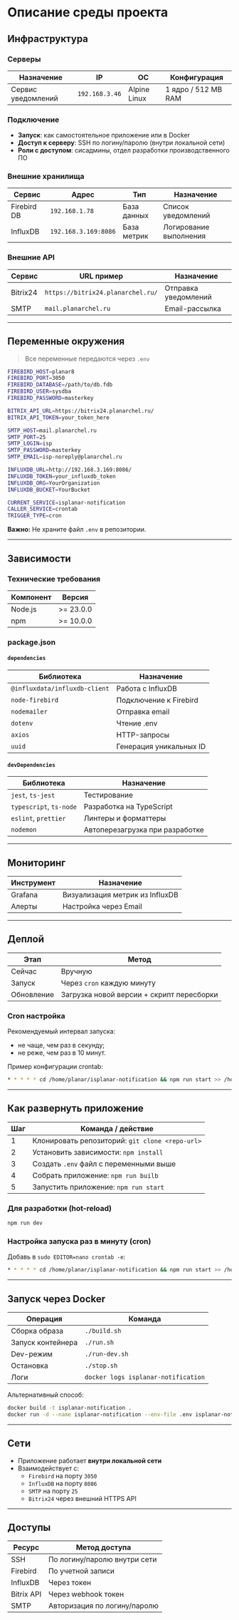# Описание среды проекта

## Инфраструктура

### Серверы

| Назначение         | IP             | ОС           | Конфигурация        |
| ------------------ | -------------- | ------------ | ------------------- |
| Сервис уведомлений | `192.168.3.46` | Alpine Linux | 1 ядро / 512 MB RAM |

### Подключение

- **Запуск**: как самостоятельное приложение или в Docker
- **Доступ к серверу**: SSH по логину/паролю (внутри локальной сети)
- **Роли с доступом**: сисадмины, отдел разработки производственного ПО

### Внешние хранилища

| Сервис      | Адрес                | Тип         | Назначение             |
| ----------- | -------------------- | ----------- | ---------------------- |
| Firebird DB | `192.168.1.78`       | База данных | Список уведомлений     |
| InfluxDB    | `192.168.3.169:8086` | База метрик | Логирование выполнения |

### Внешние API

| Сервис   | URL пример                        | Назначение           |
| -------- | --------------------------------- | -------------------- |
| Bitrix24 | `https://bitrix24.planarchel.ru/` | Отправка уведомлений |
| SMTP     | `mail.planarchel.ru`              | Email-рассылка       |

---

## Переменные окружения

> Все переменные передаются через `.env`

```bash
FIREBIRD_HOST=planar8
FIREBIRD_PORT=3050
FIREBIRD_DATABASE=/path/to/db.fdb
FIREBIRD_USER=sysdba
FIREBIRD_PASSWORD=masterkey

BITRIX_API_URL=https://bitrix24.planarchel.ru/
BITRIX_API_TOKEN=your_token_here

SMTP_HOST=mail.planarchel.ru
SMTP_PORT=25
SMTP_LOGIN=isp
SMTP_PASSWORD=masterkey
SMTP_EMAIL=isp-noreply@planarchel.ru

INFLUXDB_URL=http://192.168.3.169:8086/
INFLUXDB_TOKEN=your_influxdb_token
INFLUXDB_ORG=YourOrganization
INFLUXDB_BUCKET=YourBucket

CURRENT_SERVICE=isplanar-notification
CALLER_SERVICE=crontab
TRIGGER_TYPE=cron
```

**Важно:** Не храните файл `.env` в репозитории.

---

## Зависимости

### Технические требования

| Компонент | Версия    |
| --------- | --------- |
| Node.js   | >= 23.0.0 |
| npm       | >= 10.0.0 |

### package.json

#### `dependencies`

| Библиотека                    | Назначение              |
| ----------------------------- | ----------------------- |
| `@influxdata/influxdb-client` | Работа с InfluxDB       |
| `node-firebird`               | Подключение к Firebird  |
| `nodemailer`                  | Отправка email          |
| `dotenv`                      | Чтение .env             |
| `axios`                       | HTTP-запросы            |
| `uuid`                        | Генерация уникальных ID |

#### `devDependencies`

| Библиотека              | Назначение                      |
| ----------------------- | ------------------------------- |
| `jest`, `ts-jest`       | Тестирование                    |
| `typescript`, `ts-node` | Разработка на TypeScript        |
| `eslint`, `prettier`    | Линтеры и форматтеры            |
| `nodemon`               | Автоперезагрузка при разработке |

---

## Мониторинг

| Инструмент | Назначение                      |
| ---------- | ------------------------------- |
| Grafana    | Визуализация метрик из InfluxDB |
| Алерты     | Настройка через Email           |

---

## Деплой

| Этап       | Метод                                     |
| ---------- | ----------------------------------------- |
| Сейчас     | Вручную                                   |
| Запуск     | Через `cron` каждую минуту                |
| Обновление | Загрузка новой версии + скрипт пересборки |

### Cron настройка

Рекомендуемый интервал запуска:

- не чаще, чем раз в секунду;
- не реже, чем раз в 10 минут.

Пример конфигурации crontab:

```bash
* * * * * cd /home/planar/isplanar-notification && npm run start >> /home/planar/isplanar-notification/logs/isplanar-notification.log 2>&1 &
```

---

## Как развернуть приложение

| Шаг | Команда / действие                              |
| --- | ----------------------------------------------- |
| 1   | Клонировать репозиторий: `git clone <repo-url>` |
| 2   | Установить зависимости: `npm install`           |
| 3   | Создать `.env` файл с переменными выше          |
| 4   | Собрать приложение: `npm run builb`             |
| 5   | Запустить приложение: `npm run start`           |

### Для разработки (hot-reload)

```bash
npm run dev
```

### Настройка запуска раз в минуту (cron)

Добавь в `sudo EDITOR=nano crontab -e`:

```bash
* * * * * cd /home/planar/isplanar-notification && npm run start >> /home/planar/isplanar-notification/logs/isplanar-notification.log 2>&1 &
```

---

## Запуск через Docker

| Операция          | Команда                             |
| ----------------- | ----------------------------------- |
| Сборка образа     | `./build.sh`                        |
| Запуск контейнера | `./run.sh`                          |
| Dev-режим         | `./run-dev.sh`                      |
| Остановка         | `./stop.sh`                         |
| Логи              | `docker logs isplanar-notification` |

Альтернативный способ:

```bash
docker build -t isplanar-notification .
docker run -d --name isplanar-notification --env-file .env isplanar-notification
```

---

## Сети

- Приложение работает **внутри локальной сети**
- Взаимодействует с:
  - `Firebird` на порту `3050`
  - `InfluxDB` на порту `8086`
  - `SMTP` на порту `25`
  - `Bitrix24` через внешний HTTPS API

---

## Доступы

| Ресурс     | Метод доступа                |
| ---------- | ---------------------------- |
| SSH        | По логину/паролю внутри сети |
| Firebird   | По учетной записи            |
| InfluxDB   | Через токен                  |
| Bitrix API | Через webhook токен          |
| SMTP       | Авторизация по логину/паролю |
